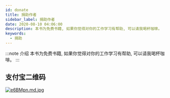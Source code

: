 ```yaml
---
id: donate
title: 捐助作者
sidebar_label: 捐助作者
date: 2020-08-10 04:06:00
description: 本书为免费书籍, 如果你觉得对你的工作学习有帮助, 可以请我喝杯咖啡。
keywords:
  - 捐助
---
```


:::note 介绍
本书为免费书籍, 如果你觉得对你的工作学习有帮助, 可以请我喝杯咖啡。
:::

## 支付宝二维码

[![e6BMpn.md.jpg](https://box.kancloud.cn/d2f71a0b21cfbef00484bab14fe0afab_990x1502.jpg)](https://box.kancloud.cn/d2f71a0b21cfbef00484bab14fe0afab_990x1502.jpg)

